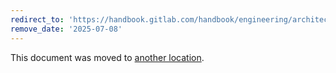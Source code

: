 ```yaml
---
redirect_to: 'https://handbook.gitlab.com/handbook/engineering/architecture/design-documents/secret_manager/studies/ci_job_secrets/'
remove_date: '2025-07-08'
---
```


This document was moved to [another location](https://handbook.gitlab.com/handbook/engineering/architecture/design-documents/secret_manager/studies/ci_job_secrets/).

<!-- This redirect file can be deleted after <2025-07-08>. -->
<!-- Redirects that point to other docs in the same project expire in three months. -->
<!-- Redirects that point to docs in a different project or site (for example, link is not relative and starts with `https:`) expire in one year. -->
<!-- Before deletion, see: https://docs.gitlab.com/ee/development/documentation/redirects.html -->
